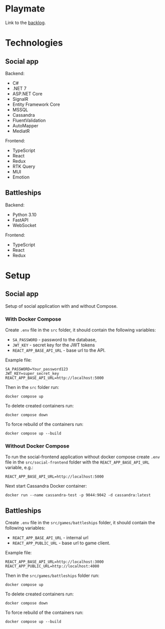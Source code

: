 # Playmate

Link to the [backlog](https://github.com/users/codeblessing/projects/4).

# Technologies

## Social app

Backend:

- C#
- .NET 7
- ASP.NET Core
- SignalR
- Entity Framework Core
- MSSQL
- Cassandra
- FluentValidation
- AutoMapper
- MediatR

Frontend:

- TypeScript
- React
- Redux
- RTK Query
- MUI
- Emotion

## Battleships

Backend:

- Python 3.10
- FastAPI
- WebSocket

Frontend:

- TypeScript
- React
- Redux

# Setup

## Social app

Setup of social application with and without Compose.

### With Docker Compose

Create `.env` file in the `src` folder, it should contain the following variables:

- `SA_PASSWORD` - password to the database,
- `JWT_KEY` - secret key for the JWT tokens
- `REACT_APP_BASE_API_URL` - base url to the API.

Example file:

```
SA_PASSWORD=Your_password123
JWT_KEY=super_secret_key
REACT_APP_BASE_API_URL=http://localhost:5000
```

Then in the `src` folder run:

```
docker compose up
```

To delete created containers run:

```
docker compose down
```

To force rebuild of the containers run:

```
docker compose up --build
```

### Without Docker Compose

To run the social-frontend application without docker compose create `.env` file in the `src/social-frontend` folder with the `REACT_APP_BASE_API_URL` variable, e.g.:

```
REACT_APP_BASE_API_URL=http://localhost:5000
```

Next start Cassandra Docker container:

```
docker run --name cassandra-test -p 9044:9042 -d cassandra:latest
```

## Battleships

Create `.env` file in the `src/games/battleships` folder, it should contain the following variables:

- `REACT_APP_BASE_API_URL` - internal url
- `REACT_APP_PUBLIC_URL` - base url to game client.

Example file:

```
REACT_APP_BASE_API_URL=http://localhost:3000
REACT_APP_PUBLIC_URL=http://localhost:4000
```

Then in the `src/games/battleships` folder run:

```
docker compose up
```

To delete created containers run:

```
docker compose down
```

To force rebuild of the containers run:

```
docker compose up --build
```
